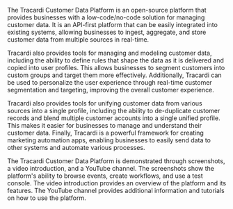 The Tracardi Customer Data Platform is an open-source platform that provides businesses with a low-code/no-code solution
for managing customer data. It is an API-first platform that can be easily integrated into existing systems, allowing
businesses to ingest, aggregate, and store customer data from multiple sources in real-time.

Tracardi also provides tools for managing and modeling customer data, including the ability to define rules that shape
the data as it is delivered and copied into user profiles. This allows businesses to segment customers into custom
groups and target them more effectively. Additionally, Tracardi can be used to personalize the user experience through
real-time customer segmentation and targeting, improving the overall customer experience.

Tracardi also provides tools for unifying customer data from various sources into a single profile, including the
ability to de-duplicate customer records and blend multiple customer accounts into a single unified profile. This makes
it easier for businesses to manage and understand their customer data. Finally, Tracardi is a powerful framework for
creating marketing automation apps, enabling businesses to easily send data to other systems and automate various
processes.

The Tracardi Customer Data Platform is demonstrated through screenshots, a video introduction, and a YouTube channel.
The screenshots show the platform's ability to browse events, create workflows, and use a test console. The video
introduction provides an overview of the platform and its features. The YouTube channel provides additional information
and tutorials on how to use the platform.